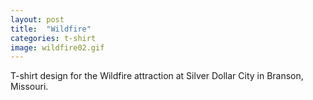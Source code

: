 ```yaml
---
layout: post
title:  "Wildfire"
categories: t-shirt
image: wildfire02.gif
---
```


T-shirt design for the Wildfire attraction at Silver Dollar City in Branson, Missouri.